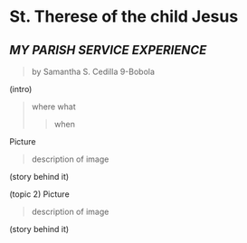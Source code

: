 # St. Therese of the child Jesus
## *MY PARISH SERVICE EXPERIENCE*
>by Samantha S. Cedilla 9-Bobola

(intro)
>where
>what
>>when

Picture
>description of image

(story behind it)

(topic 2)
Picture

>description of image

(story behind it)



